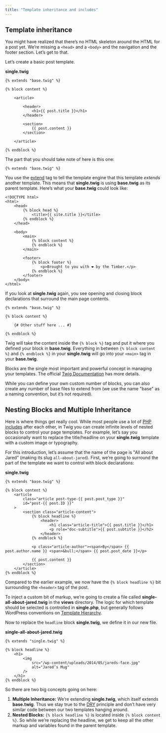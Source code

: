 ```yaml
---
title: "Template inheritance and includes"
---
```


## Template inheritance

You might have realized that there’s no HTML skeleton around the HTML for a post yet. We’re missing a `<head>` and a `<body>` and the navigation and the footer section. Let’s get to that.

Let’s create a basic post template.

**single.twig**

```twig
{% extends "base.twig" %}

{% block content %}

    <article>

        <header>
            <h1>{{ post.title }}</h1>
        </header>

        <section>
            {{ post.content }}
        </section>

    </article>

{% endblock %}
```

The part that you should take note of here is this one:

```twig
{% extends "base.twig" %}
```

You use the [extend](https://twig.symfony.com/doc/tags/extends.html) tag to tell the template engine that this template *extends* another template. This means that **single.twig** is using **base.twig** as its parent template. Here’s what your **base.twig** could look like:

```twig
<!DOCTYPE html>
<html>
    <head>
        {% block head %}
            <title>{{ site.title }}</title>
        {% endblock %}
    </head>

    <body>
        <main>
            {% block content %}
            {% endblock %}
        </main>

        <footer>
            {% block footer %}
                <p>Brought to you with ❤ by the Timber.</p>
            {% endblock %}
        </footer>
    </body>
</html>
```

If you look at **single.twig** again, you see opening and closing block declarations that surround the main page contents.

```twig
{% extends "base.twig" %}

{% block content %}

    {# Other stuff here ... #}

{% endblock %}
```

Twig will take the content inside the `{% block %}` tag and put it where you defined your block in **base.twig**. Everything in between `{% block content %}` and `{% endblock %}` in your **single.twig** will go into your `<main>` tag in your **base.twig**.

Blocks are the single most important and powerful concept in managing your templates. The official [Twig Documentation](http://twig.sensiolabs.org/doc/templates.html#template-inheritance) has more details.

While you can define your own custom number of blocks, you can also create any number of base files to extend from (we use the name "base" as a naming convention, but it’s not required).

## Nesting Blocks and Multiple Inheritance

Here is where things get really cool. While most people use a lot of [PHP includes](https://www.php.net/manual/en/function.include.php) after each other, in Twig you can create infinite levels of nested blocks to control your page templates. For example, let’s say you occasionally want to replace the title/headline on your **single.twig** template with a custom image or typography.

For this introduction, let’s assume that the name of the page is "All about Jared" (making its slug `all-about-jared`). First, we’re going to surround the part of the template we want to control with block declarations:

**single.twig**

```twig
{% extends "base.twig" %}

{% block content %}
    <article
        class="article post-type-{{ post.post_type }}"
        id="post-{{ post.ID }}"
    >
        <section class="article-content">
            {% block headline %}
                <header>
                    <h1 class="article-title">{{ post.title }}</h1>
                    <p role="doc-subtitle">{{ post.subtitle }}</h2>
                </header>
            {% endblock %}

            <p class="article-author"><span>By</span> {{ post.author.name }} <span>&bull;</span> {{ post.post_date }}</p>

            {{ post.content }}
        </section>
    </article>
{% endblock %}
```

Compared to the earlier example, we now have the `{% block headline %}` bit surrounding the `<header>` tag of the post.

To inject a custom bit of markup, we’re going to create a file called **single-all-about-jared.twig** in the **views** directory. The logic for which template should be selected is controlled in **single.php**, but generally follows WordPress conventions on [Template Hierarchy](https://wphierarchy.com/).

Now to replace the `headline` block **single.twig**, we define it in our new file.

**single-all-about-jared.twig**

```twig
{% extends "single.twig" %}

{% block headline %}
    <h1>
        <img
            src="/wp-content/uploads/2014/05/jareds-face.jpg"
            alt="Jared’s Mug"
        />
    </h1>
{% endblock %}
```

So there are two big concepts going on here:

1. **Multiple Inheritance:** We’re extending **single.twig**, which itself extends **base.twig**. Thus we stay true to the [DRY](https://en.wikipedia.org/wiki/Don%27t_repeat_yourself) principle and don’t have very similar code between our two templates hanging around.
2. **Nested Blocks:** `{% block headline %}` is located inside `{% block content %}`. So while we’re replacing the headline, we get to keep all the other markup and variables found in the parent template.
